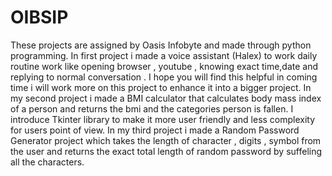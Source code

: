 # OIBSIP
These projects are assigned by Oasis Infobyte and made through python programming. In first project i made a voice assistant (Halex) to work daily routine work like opening browser , youtube , knowing exact time,date and replying to normal conversation . I hope you will find this helpful  in coming time i will work more on this project to enhance it into a bigger project. 
In my second project i made a BMI calculator that calculates body mass index of a person and returns the bmi and the categories person is fallen. I introduce Tkinter library to make it more user friendly and less complexity for users point of view.
In my third project i made a Random Password Generator project which takes the length of character , digits , symbol from the user and returns the exact total length of random password by suffeling all the characters.
